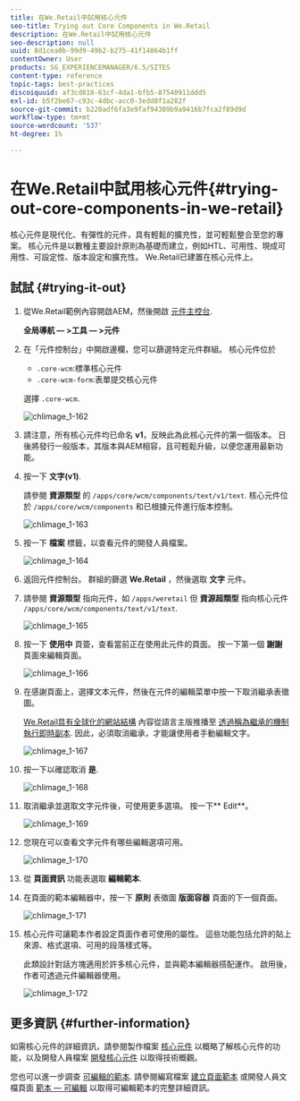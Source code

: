 ```yaml
---
title: 在We.Retail中試用核心元件
seo-title: Trying out Core Components in We.Retail
description: 在We.Retail中試用核心元件
seo-description: null
uuid: 8d1cea0b-99d9-49b2-b275-41f14864b1ff
contentOwner: User
products: SG_EXPERIENCEMANAGER/6.5/SITES
content-type: reference
topic-tags: best-practices
discoiquuid: af3cd818-61cf-4da1-bfb5-87540911ddd5
exl-id: b5f2be67-c93c-4dbc-acc0-3edd8f1a282f
source-git-commit: b220adf6fa3e9faf94389b9a9416b7fca2f89d9d
workflow-type: tm+mt
source-wordcount: '537'
ht-degree: 1%

---
```


# 在We.Retail中試用核心元件{#trying-out-core-components-in-we-retail}

核心元件是現代化、有彈性的元件，具有輕鬆的擴充性，並可輕鬆整合至您的專案。 核心元件是以數種主要設計原則為基礎而建立，例如HTL、可用性、現成可用性、可設定性、版本設定和擴充性。 We.Retail已建置在核心元件上。

## 試試 {#trying-it-out}

1. 從We.Retail範例內容開啟AEM，然後開啟 [元件主控台](/help/sites-authoring/default-components-console.md).

   **全局導航 — >工具 — >元件**

1. 在「元件控制台」中開啟邊欄，您可以篩選特定元件群組。 核心元件位於

   * `.core-wcm`:標準核心元件
   * `.core-wcm-form`:表單提交核心元件

   選擇 `.core-wcm`.

   ![chlimage_1-162](assets/chlimage_1-162.png)

1. 請注意，所有核心元件均已命名 **v1**，反映此為此核心元件的第一個版本。 日後將發行一般版本，其版本與AEM相容，且可輕鬆升級，以便您運用最新功能。
1. 按一下 **文字(v1)**.

   請參閱 **資源類型** 的 `/apps/core/wcm/components/text/v1/text`. 核心元件位於 `/apps/core/wcm/components` 和已根據元件進行版本控制。

   ![chlimage_1-163](assets/chlimage_1-163.png)

1. 按一下 **檔案** 標籤，以查看元件的開發人員檔案。

   ![chlimage_1-164](assets/chlimage_1-164.png)

1. 返回元件控制台。 群組的篩選 **We.Retail** ，然後選取 **文字** 元件。
1. 請參閱 **資源類型** 指向元件，如 `/apps/weretail` 但 **資源超類型** 指向核心元件 `/apps/core/wcm/components/text/v1/text`.

   ![chlimage_1-165](assets/chlimage_1-165.png)

1. 按一下 **使用中** 頁簽，查看當前正在使用此元件的頁面。 按一下第一個 **謝謝** 頁面來編輯頁面。

   ![chlimage_1-166](assets/chlimage_1-166.png)

1. 在感謝頁面上，選擇文本元件，然後在元件的編輯菜單中按一下取消繼承表徵圖。

   [We.Retail具有全球化的網站結構](/help/sites-developing/we-retail-globalized-site-structure.md) 內容從語言主版推播至 [透過稱為繼承的機制執行即時副本](/help/sites-administering/msm.md). 因此，必須取消繼承，才能讓使用者手動編輯文字。

   ![chlimage_1-167](assets/chlimage_1-167.png)

1. 按一下以確認取消 **是**.

   ![chlimage_1-168](assets/chlimage_1-168.png)

1. 取消繼承並選取文字元件後，可使用更多選項。 按一下** Edit**。

   ![chlimage_1-169](assets/chlimage_1-169.png)

1. 您現在可以查看文字元件有哪些編輯選項可用。

   ![chlimage_1-170](assets/chlimage_1-170.png)

1. 從 **頁面資訊** 功能表選取 **編輯範本**.
1. 在頁面的範本編輯器中，按一下 **原則** 表徵圖 **版面容器** 頁面的下一個頁面。

   ![chlimage_1-171](assets/chlimage_1-171.png)

1. 核心元件可讓範本作者設定頁面作者可使用的屬性。 這些功能包括允許的貼上來源、格式選項、可用的段落樣式等。

   此類設計對話方塊適用於許多核心元件，並與範本編輯器搭配運作。 啟用後，作者可透過元件編輯器使用。

   ![chlimage_1-172](assets/chlimage_1-172.png)

## 更多資訊 {#further-information}

如需核心元件的詳細資訊，請參閱製作檔案 [核心元件](https://docs.adobe.com/content/help/zh-Hant/experience-manager-core-components/using/introduction.html) 以概略了解核心元件的功能，以及開發人員檔案 [開發核心元件](https://helpx.adobe.com/experience-manager/core-components/using/developing.html) 以取得技術概觀。

您也可以進一步調查 [可編輯的範本](/help/sites-developing/we-retail-editable-templates.md). 請參閱編寫檔案 [建立頁面範本](/help/sites-authoring/templates.md) 或開發人員文檔頁面 [範本 — 可編輯](/help/sites-developing/page-templates-editable.md) 以取得可編輯範本的完整詳細資訊。
